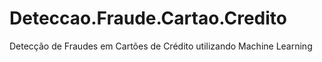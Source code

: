 # Deteccao.Fraude.Cartao.Credito
Detecção de Fraudes em Cartões de Crédito utilizando Machine Learning
